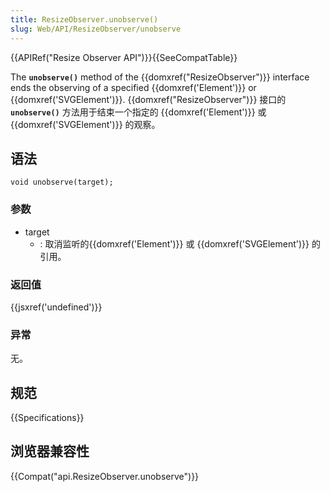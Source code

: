 ```yaml
---
title: ResizeObserver.unobserve()
slug: Web/API/ResizeObserver/unobserve
---
```


{{APIRef("Resize Observer API")}}{{SeeCompatTable}}

The **`unobserve()`** method of the {{domxref("ResizeObserver")}} interface ends the observing of a specified {{domxref('Element')}} or {{domxref('SVGElement')}}.
{{domxref("ResizeObserver")}} 接口的 **`unobserve()`** 方法用于结束一个指定的 {{domxref('Element')}} 或 {{domxref('SVGElement')}} 的观察。

## 语法

```plain
void unobserve(target);
```

### 参数

- target
  - : 取消监听的{{domxref('Element')}} 或 {{domxref('SVGElement')}} 的引用。

### 返回值

{{jsxref('undefined')}}

### 异常

无。

## 规范

{{Specifications}}

## 浏览器兼容性

{{Compat("api.ResizeObserver.unobserve")}}
